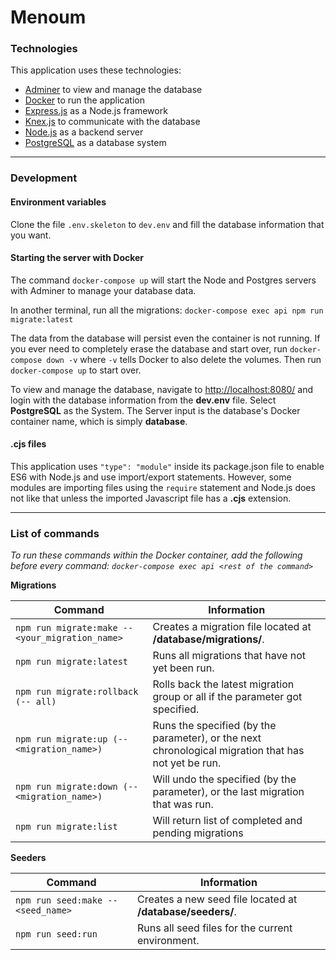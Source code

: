 # Menoum

### Technologies
This application uses these technologies:
- [Adminer](https://www.adminer.org/) to view and manage the database
- [Docker](https://docs.docker.com/compose/) to run the application
- [Express.js](https://expressjs.com/) as a Node.js framework
- [Knex.js](http://knexjs.org/) to communicate with the database
- [Node.js](https://nodejs.org/) as a backend server
- [PostgreSQL](https://www.postgresql.org/) as a database system

---

### Development

#### Environment variables

Clone the file `.env.skeleton` to `dev.env` and fill the database information that you want.

#### Starting the server with Docker

The command `docker-compose up` will start the Node and Postgres servers with Adminer to manage your database data.

In another terminal, run all the migrations: `docker-compose exec api npm run migrate:latest`

The data from the database will persist even the container is not running.
If you ever need to completely erase the database and start over, run `docker-compose down -v` where `-v` tells Docker
to also delete the volumes. Then run `docker-compose up` to start over.

To view and manage the database, navigate to [http://localhost:8080/](http://localhost:8080/) and login with the database information from the **dev.env** file. Select **PostgreSQL** as the System. The Server input is the database's Docker container name, which is simply **database**.

#### .cjs files

This application uses `"type": "module"` inside its package.json file to enable ES6 with Node.js and use import/export statements. However, some modules are importing files using the `require` statement and Node.js does not like that unless the imported Javascript file has a **.cjs** extension.

---

### List of commands

*To run these commands within the Docker container, add the following before every command: `docker-compose exec api <rest of the command>`*

**Migrations**

| Command | Information |
| --- | --- |
| `npm run migrate:make -- <your_migration_name>` | Creates a migration file located at **/database/migrations/**. |
| `npm run migrate:latest` | Runs all migrations that have not yet been run. |
| `npm run migrate:rollback (-- all)` | Rolls back the latest migration group or all if the parameter got specified. |
| `npm run migrate:up (-- <migration_name>)` | Runs the specified (by the parameter), or the next chronological migration that has not yet be run. |
| `npm run migrate:down (-- <migration_name>)` | Will undo the specified (by the parameter), or the last migration that was run. |
| `npm run migrate:list` | Will return list of completed and pending migrations |

**Seeders**

| Command | Information |
| --- | --- |
| `npm run seed:make -- <seed_name>` | Creates a new seed file located at **/database/seeders/**. |
| `npm run seed:run` | Runs all seed files for the current environment. |
